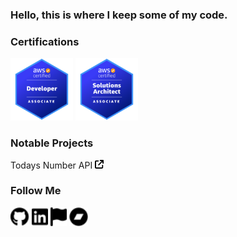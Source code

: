 <h3>Hello, this is where I keep some of my code.</h3>

<h3>Certifications</h3>
<a href="https://www.credly.com/badges/c94fc599-310d-4741-9e08-af06c6e54916/public_url"><img src="assets/certs/aws-certified-developer-associate.png" alt="AWS Developer Associate" width="100" height="100"/></a>
<a href="https://www.credly.com/badges/0cfb6195-948d-44f2-a9b4-266045bfa4e8/public_url"><img src="assets/certs/aws-certified-solutions-architect-associate.png" alt="AWS Solutions Architect Associate" width="100" height="100"/></a>

<h3>Notable Projects</h3>
<ul style="list-style: none; padding: 0;">
    <li>Todays Number API&nbsp;<a href="https://github.com/lhiguer1/todays-number" title="GitHub"><img src="assets/fa/arrow-up-right-from-square.svg" alt="GitHub" style="height: 1em;"/></a></li>
</ul>

<h3>Follow Me</h3>
<ul style="list-style: none; padding: 0;">
    <li style="display: inline;"><a href="https://github.com/lhiguer1" title="GitHub"><img src="assets/fa/github.svg" alt="GitHub" height="30"/></a></li>
    <li style="display: inline;"><a href="https://www.linkedin.com/in/leonel-higuera" title="LinkedIn"><img src="assets/fa/linkedin.svg" alt="LinkedIn" height="30"/></a></li>
    <li style="display: inline;"><a href="https://minesweeper.online/player/6749758" title="Minesweeper"><img src="assets/fa/flag.svg" alt="minesweeper" height="30"/></a></li>
    <li style="display: inline;"><a href="https://kaleidoscopefunknetwork.bandcamp.com" title="Bandcamp"><img src="assets/fa/bandcamp.svg" alt="bandcamp" height="30"/></a></li>
</ul>
